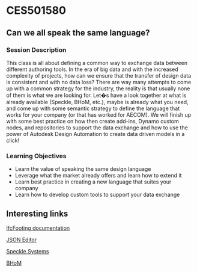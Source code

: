 # CES501580
## Can we all speak the same language?
### Session Description
This class is all about defining a common way to exchange data between different authoring tools. In the era of big data and with the increased complexity of projects, how can we ensure that the transfer of design data is consistent and with no data loss?
There are way many attempts to come up with a common strategy for the industry, the reality is that usually none of them is what we are looking for.
Let�s have a look together at what is already available (Speckle, BHoM, etc.), maybe is already what you need, and come up with some semantic strategy to define the language that works for your company (or that has worked for AECOM).
We will finish up with some best practice on how then create add-ins, Dynamo custom nodes, and repositories to support the data exchange and how to use the power of Autodesk Design Automation to create data driven models in a click!

### Learning Objectives
- Learn the value of speaking the same design language
- Leverage what the market already offers and learn how to extend it
- Learn best practice in creating a new language that suites your company
- Learn how to develop custom tools to support your data exchange

## Interesting links
[IfcFooting documentation](https://standards.buildingsmart.org/IFC/DEV/IFC4_3/RC1/HTML/schema/ifcstructuralelementsdomain/lexical/ifcfooting.htm)

[JSON Editor](https://jsoncrack.com/editor)

[Speckle Systems](https://speckle.systems/)

[BHoM](https://bhom.xyz/)

